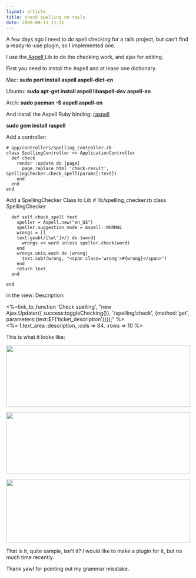 ```yaml
--- 
layout: article
title: check spelling on rails
date: 2008-09-11 11:11
---
```

A few days ago I need to do spell checking for a rails project, but can't find a ready-to-use plugin, so I implemented one.

I use the<a href="http://aspell.net/"> Aspell </a>Lib to do the checking work, and ajax for editing.

First you need to install the Aspell and at lease one dictionary.

Mac:
<strong>  sudo port install aspell aspell-dict-en</strong>

Ubuntu:
<strong>  sudo apt-get install aspell libaspell-dev aspell-en</strong>

Arch:
<strong>  sudo pacman -S aspell aspell-en </strong>

And install the Aspell Ruby binding: <a href="http://github.com/fauna/raspell/tree/master">raspell</a>

<strong>    sudo gem install raspell</strong>

Add a controller:

    # app/controllers/spelling_controller.rb
    class SpellingController << ApplicationController
      def check
        render :update do |page|
          page.replace_html 'check-result', SpellingChecker.check_spell(params[:text])
        end
      end
    end

Add a SpellingChecker Class to Lib
    # lib/spelling_checker.rb
    class SpellingChecker

      def self.check_spell text
        speller = Aspell.new("en_US")
        speller.suggestion_mode = Aspell::NORMAL
        wrongs = []
        text.gsub(/[\w\']+/) do |word|
          wrongs << word unless speller.check(word)
        end
        wrongs.uniq.each do |wrong|
          text.sub!(wrong, "<span class='wrong'>#{wrong}</span>")
        end
        return text
      end

    end

in the view:
    <label for="description">Description: </label>
    <div id="check-desc" style="display:none;">
      <%=link_to_function 'Resume editing', "ttoggleChecking()" %>
      <br />
      <div id="check-result">Checking...</div>
    </div>
    <div id="edit-desc">
      <%=link_to_function 'Check spelling', "new Ajax.Updater({ success:toggleChecking()},
                                                              '/spelling/check',
                                                              {method:'get', parameters:{text:$F('ticket_description')}});" %>
      <br />
      <%= f.text_area :description, :cols => 84, :rows => 10 %>
    </div>
    <script type='text/javascript'>
      function toggleChecking() {
        $('edit-desc', 'check-desc').invoke('toggle');
      }
    </script>

This is what it looks like:

<a href="http://www.chenk85.com/wp-content/uploads/2008/09/feedbackmine.png"><img src="http://www.chenk85.com/wp-content/uploads/2008/09/feedbackmine.png" alt="" title="check_spelling1" width="500" height="167" class="aligncenter size-full wp-image-128" /></a>

<a href="http://www.chenk85.com/wp-content/uploads/2008/09/feedbackmine2.png"><img src="http://www.chenk85.com/wp-content/uploads/2008/09/feedbackmine2.png" alt="" title="checkspelling2" width="500" height="168" class="aligncenter size-full wp-image-129" /></a>

<a href="http://www.chenk85.com/wp-content/uploads/2008/09/feedbackmine3.png"><img src="http://www.chenk85.com/wp-content/uploads/2008/09/feedbackmine3.png" alt="" title="checkspelling3" width="500" height="172" class="aligncenter size-full wp-image-130" /></a>

That is it, quite sample, isn't it? I would like to make a plugin for it, but no much time recently.

Thank yawl for pointing out my grammar misstake.
